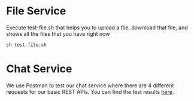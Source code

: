 # File Service
Execute test-file.sh that helps you to upload a file, download that file, and shows all the files that you have right now
```bash
sh test-file.sh
```

# Chat Service
We use Postman to test our chat service where there are 4 different requests for our basic REST APIs. You can find the test results [here](https://github.com/bubblemans/2021-spring-cs160-team-EduAll/blob/main/test-automation/chat.postman_collection.json).
